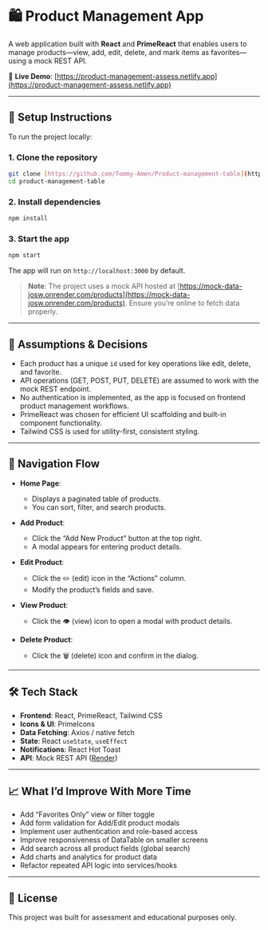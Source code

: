 # 🛍️ Product Management App

A web application built with **React** and **PrimeReact** that enables users to manage products—view, add, edit, delete, and mark items as favorites—using a mock REST API.

🔗 **Live Demo**: [https://product-management-assess.netlify.app](https://product-management-assess.netlify.app)

---

## 🚀 Setup Instructions

To run the project locally:

### 1. Clone the repository

```bash
git clone [https://github.com/Tommy-Amen/Product-management-table](https://github.com/Tommy-Amen/Product-management-table.git)
cd product-management-table
```

### 2. Install dependencies

```bash
npm install
```

### 3. Start the app

```bash
npm start
```

The app will run on `http://localhost:3000` by default.

> **Note**: The project uses a mock API hosted at [https://mock-data-josw.onrender.com/products](https://mock-data-josw.onrender.com/products). Ensure you’re online to fetch data properly.

---

## 📌 Assumptions & Decisions

- Each product has a unique `id` used for key operations like edit, delete, and favorite.
- API operations (GET, POST, PUT, DELETE) are assumed to work with the mock REST endpoint.
- No authentication is implemented, as the app is focused on frontend product management workflows.
- PrimeReact was chosen for efficient UI scaffolding and built-in component functionality.
- Tailwind CSS is used for utility-first, consistent styling.

---

## 🔄 Navigation Flow

- **Home Page**:

  - Displays a paginated table of products.
  - You can sort, filter, and search products.

- **Add Product**:

  - Click the “Add New Product” button at the top right.
  - A modal appears for entering product details.

- **Edit Product**:

  - Click the ✏️ (edit) icon in the “Actions” column.
  - Modify the product’s fields and save.

- **View Product**:

  - Click the 👁️ (view) icon to open a modal with product details.

- **Delete Product**:
  - Click the 🗑️ (delete) icon and confirm in the dialog.

---

## 🛠️ Tech Stack

- **Frontend**: React, PrimeReact, Tailwind CSS
- **Icons & UI**: PrimeIcons
- **Data Fetching**: Axios / native fetch
- **State**: React `useState`, `useEffect`
- **Notifications**: React Hot Toast
- **API**: Mock REST API ([Render](https://mock-data-josw.onrender.com/products))

---

## 📈 What I’d Improve With More Time

- Add “Favorites Only” view or filter toggle
- Add form validation for Add/Edit product modals
- Implement user authentication and role-based access
- Improve responsiveness of DataTable on smaller screens
- Add search across all product fields (global search)
- Add charts and analytics for product data
- Refactor repeated API logic into services/hooks

---

## 📄 License

This project was built for assessment and educational purposes only.
